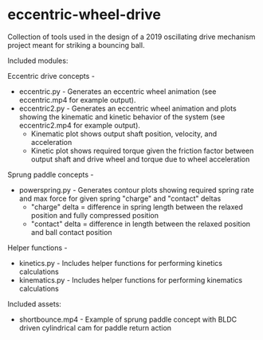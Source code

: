 # eccentric-wheel-drive
Collection of tools used in the design of a 2019 oscillating drive mechanism project meant for striking a bouncing ball.

Included modules:

Eccentric drive concepts -
* eccentric.py - Generates an eccentric wheel animation (see eccentric.mp4 for example output).
* eccentric2.py - Generates an eccentric wheel animation and plots showing the kinematic and kinetic behavior of the system (see eccentric2.mp4 for example output).
  * Kinematic plot shows output shaft position, velocity, and acceleration
  * Kinetic plot shows required torque given the friction factor between output shaft and drive wheel and torque due to wheel acceleration

Sprung paddle concepts -
* powerspring.py - Generates contour plots showing required spring rate and max force for given spring "charge" and "contact" deltas
  * "charge" delta = difference in spring length between the relaxed position and fully compressed position
  * "contact" delta = difference in length between the relaxed position and ball contact position

Helper functions -
* kinetics.py - Includes helper functions for performing kinetics calculations
* kinematics.py - Includes helper functions for performing kinematics calculations

Included assets:
* shortbounce.mp4 - Example of sprung paddle concept with BLDC driven cylindrical cam for paddle return action

